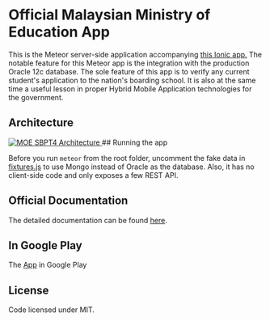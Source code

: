 # Official Malaysian Ministry of Education App
This is the Meteor server-side application accompanying [this Ionic app.](https://github.com/1zaak/moe-ionic-sbpt4) The notable feature for this Meteor app is the integration with the production Oracle 12c database. The sole feature of this app is to verify any current student's application to the nation's boarding school. It is also at the same time a useful lesson in proper Hybrid Mobile Application technologies for the government.

## Architecture
<a href="https://docs.google.com/document/d/1LCQQUMiQV-8vSwk_JBIYTSkVQnZGb73Dte6XSJo3dgI/edit?usp=sharing">
<img src="http://1zaak.github.io/MOE%20SBPT4%20Architecture.svg" alt="MOE SBPT4 Architecture">
</a>
## Running the app

Before you run `meteor` from the root folder, uncomment the fake data in [fixtures.js](/server/lib/fixtures.js)  to use Mongo instead of Oracle as the database. Also, it has no client-side code and only exposes a few REST API.

## Official Documentation

The detailed documentation can be found [here](https://docs.google.com/document/d/1LCQQUMiQV-8vSwk_JBIYTSkVQnZGb73Dte6XSJo3dgI/edit?usp=sharing).

## In Google Play 

The [App](https://play.google.com/store/apps/details?id=com.moe.my&hl=en) in Google Play

## License
Code licensed under MIT. 
